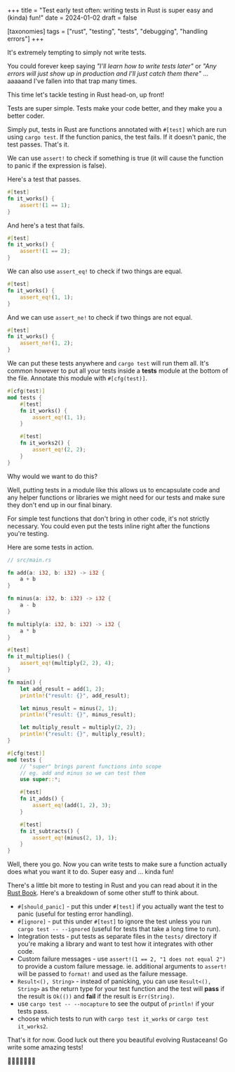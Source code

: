 +++
title = "Test early test often: writing tests in Rust is super easy and (kinda) fun!"
date = 2024-01-02
draft = false

[taxonomies]
tags = ["rust", "testing", "tests", "debugging", "handling errors"]
+++

It's extremely tempting to simply not write tests.

You could forever keep saying *"I'll learn how to write tests later"* or *"Any errors will just show up in production and I'll just catch them there"* ... aaaaand I've fallen into that trap many times.

This time let's tackle testing in Rust head-on, up front!

Tests are super simple. Tests make your code better, and they make you a better coder.

Simply put, tests in Rust are functions annotated with `#[test]` which are run using `cargo test`. If the function panics, the test fails. If it doesn't panic, the test passes. That's it.

We can use `assert!` to check if something is true (it will cause the function to panic if the expression is false).

Here's a test that passes.

```rust
#[test]
fn it_works() {
    assert!(1 == 1);
}
```

And here's a test that fails.

```rust
#[test]
fn it_works() {
    assert!(1 == 2);
}
```

We can also use `assert_eq!` to check if two things are equal.

```rust
#[test]
fn it_works() {
    assert_eq!(1, 1);
}
```

And we can use `assert_ne!` to check if two things are not equal.

```rust
#[test]
fn it_works() {
    assert_ne!(1, 2);
}
```

We can put these tests anywhere and `cargo test` will run them all. It's common however to put all your tests inside a **tests** module at the bottom of the file. Annotate this module with `#[cfg(test)]`.

```rust
#[cfg(test)]
mod tests {
    #[test]
    fn it_works() {
        assert_eq!(1, 1);
    }

    #[test]
    fn it_works2() {
        assert_eq!(2, 2);
    }
}
```

Why would we want to do this?

Well, putting tests in a module like this allows us to encapsulate code and any helper functions or libraries we might need for our tests and make sure they don't end up in our final binary.

For simple test functions that don't bring in other code, it's not strictly necessary. You could even put the tests inline right after the functions you're testing.

Here are some tests in action.

```rust
// src/main.rs

fn add(a: i32, b: i32) -> i32 {
    a + b
}

fn minus(a: i32, b: i32) -> i32 {
    a - b
}

fn multiply(a: i32, b: i32) -> i32 {
    a * b
}

#[test]
fn it_multiplies() {
    assert_eq!(multiply(2, 2), 4);
}

fn main() {
    let add_result = add(1, 2);
    println!("result: {}", add_result);

    let minus_result = minus(2, 1);
    println!("result: {}", minus_result);

    let multiply_result = multiply(2, 2);
    println!("result: {}", multiply_result);
}

#[cfg(test)]
mod tests {
    // "super" brings parent functions into scope
    // eg. add and minus so we can test them
    use super::*;

    #[test]
    fn it_adds() {
        assert_eq!(add(1, 2), 3);
    }

    #[test]
    fn it_subtracts() {
        assert_eq!(minus(2, 1), 1);
    }
}
```
Well, there you go. Now you can write tests to make sure a function actually does what you want it to do. Super easy and ... kinda fun!

There's a little bit more to testing in Rust and you can read about it in the [Rust Book](https://doc.rust-lang.org/book/ch11-00-testing.html). Here's a breakdown of some other stuff to think about.

- `#[should_panic]` - put this under `#[test]` if you actually want the test to panic (useful for testing error handling).
- `#[ignore]` - put this under `#[test]` to ignore the test unless you run `cargo test -- --ignored` (useful for tests that take a long time to run).
- Integration tests - put tests as separate files in the `tests/` directory if you're making a library and want to test how it integrates with other code.
- Custom failure messages - use `assert!(1 == 2, "1 does not equal 2")` to provide a custom failure message. ie. additional arguments to `assert!` will be passed to `format!` and used as the failure message.
- `Result<(), String>` - instead of panicking, you can use `Result<(), String>` as the return type for your test function and the test will **pass** if the result is `Ok(())` and **fail** if the result is `Err(String)`.
- use `cargo test -- --nocapture` to see the output of `println!` if your tests pass.
- choose which tests to run with `cargo test it_works` or `cargo test it_works2`.

That's it for now. Good luck out there you beautiful evolving Rustaceans! Go write some amazing tests!

🦀🦀🦀🦀🦀🦀🦀